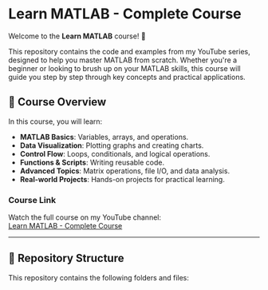# Learn MATLAB - Complete Course

Welcome to the **Learn MATLAB** course! 🚀

This repository contains the code and examples from my YouTube series, designed to help you master MATLAB from scratch. Whether you're a beginner or looking to brush up on your MATLAB skills, this course will guide you step by step through key concepts and practical applications.

## 🎥 **Course Overview**

In this course, you will learn:

- **MATLAB Basics**: Variables, arrays, and operations.
- **Data Visualization**: Plotting graphs and creating charts.
- **Control Flow**: Loops, conditionals, and logical operations.
- **Functions & Scripts**: Writing reusable code.
- **Advanced Topics**: Matrix operations, file I/O, and data analysis.
- **Real-world Projects**: Hands-on projects for practical learning.

### **Course Link**

Watch the full course on my YouTube channel:  
[Learn MATLAB - Complete Course](https://www.youtube.com/channel/your-channel-link)

---

## 📂 **Repository Structure**

This repository contains the following folders and files:

